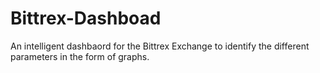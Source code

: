 # Bittrex-Dashboad
An intelligent dashbaord for the Bittrex Exchange to identify the different parameters in the form of graphs.
